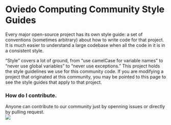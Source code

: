 # Oviedo Computing Community Style Guides

Every major open-source project has its own style guide: a set of conventions (sometimes arbitrary) about how to write code for that project. It is much easier to understand a large codebase when all the code in it is in a consistent style.

“Style” covers a lot of ground, from “use camelCase for variable names” to “never use global variables” to “never use exceptions.” This project holds the style guidelines we use for this community code. If you are modifying a project that originated at this community, you may be pointed to this page to see the style guides that apply to that project.

### How do I contribute.
Anyone can contribute to our community just by openning issues or directly by pulling request.
</br>
<img src="https://github.com/computer-engineering-uniovi/standars/blob/master/ovicomputing.png" align="middle">
